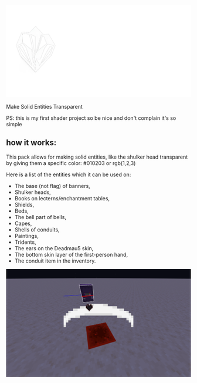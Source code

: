 
![An image showing a transparent shulker](images/quartz_logo.png)


Make Solid Entities Transparent

PS: this is my first shader project so be nice and don't complain it's so simple

## how it works:

This pack allows for making solid entities, like the shulker head transparent by giving them a specific color: #010203 or rgb(1,2,3)

Here is a list of the entities which it can be used on:
- The base (not flag) of banners,
- Shulker heads,
- Books on lecterns/enchantment tables,
- Shields,
- Beds,
- The bell part of bells,
- Capes,
- Shells of conduits,
- Paintings,
- Tridents,
- The ears on the Deadmau5 skin,
- The bottom skin layer of the first-person hand,
- The conduit item in the inventory.

![An image showing a transparent shulker](images/2024-08-31_20.02.12.png)
